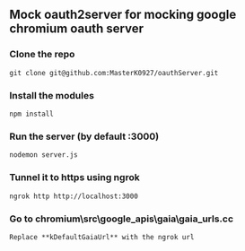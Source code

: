## Mock oauth2server for mocking google chromium oauth server


### Clone the repo
```
git clone git@github.com:MasterK0927/oauthServer.git
```

### Install the modules
```
npm install
```

### Run the server (by default :3000)
```
nodemon server.js
```

### Tunnel it to https using ngrok
```
ngrok http http://localhost:3000
```

### Go to chromium\src\google_apis\gaia\gaia_urls.cc
```
Replace **kDefaultGaiaUrl** with the ngrok url
```